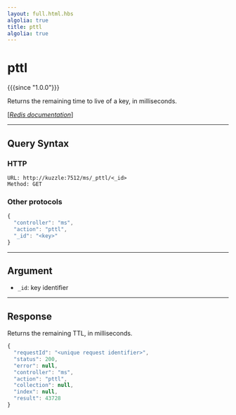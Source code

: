 ```yaml
---
layout: full.html.hbs
algolia: true
title: pttl
algolia: true
---
```


# pttl

{{{since "1.0.0"}}}

Returns the remaining time to live of a key, in milliseconds.

[[_Redis documentation_]](https://redis.io/commands/pttl)


---

## Query Syntax

### HTTP

```http
URL: http://kuzzle:7512/ms/_pttl/<_id>
Method: GET
```

### Other protocols

```js
{
  "controller": "ms",
  "action": "pttl",
  "_id": "<key>"
}
```

---

## Argument

* `_id`: key identifier

---

## Response

Returns the remaining TTL, in milliseconds.

```javascript
{
  "requestId": "<unique request identifier>",
  "status": 200,
  "error": null,
  "controller": "ms",
  "action": "pttl",
  "collection": null,
  "index": null,
  "result": 43728
}
```
